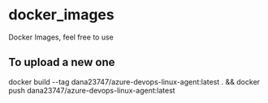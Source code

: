 # docker_images

Docker Images, feel free to use

## To upload a new one

docker build --tag dana23747/azure-devops-linux-agent:latest . && docker push dana23747/azure-devops-linux-agent:latest